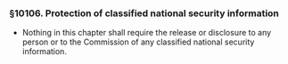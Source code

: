 ### §10106. Protection of classified national security information
* Nothing in this chapter shall require the release or disclosure to any person or to the Commission of any classified national security information.